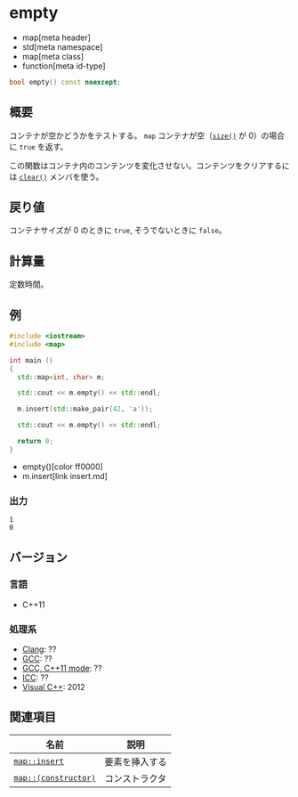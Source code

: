 # empty
* map[meta header]
* std[meta namespace]
* map[meta class]
* function[meta id-type]

```cpp
bool empty() const noexcept;
```

## 概要
コンテナが空かどうかをテストする。 
`map` コンテナが空（[`size()`](/reference/map/map/size.md) が 0）の場合に `true` を返す。 

この関数はコンテナ内のコンテンツを変化させない。コンテンツをクリアするには [`clear()`](/reference/map/map/clear.md) メンバを使う。


## 戻り値
コンテナサイズが 0 のときに `true`, そうでないときに `false`。


## 計算量
定数時間。


## 例
```cpp example
#include <iostream>
#include <map>

int main ()
{
  std::map<int, char> m;

  std::cout << m.empty() << std::endl;

  m.insert(std::make_pair(42, 'a'));

  std::cout << m.empty() << std::endl;

  return 0;
}
```
* empty()[color ff0000]
* m.insert[link insert.md]

### 出力
```
1
0
```

## バージョン
### 言語
- C++11

### 処理系
- [Clang](/implementation.md#clang): ??
- [GCC](/implementation.md#gcc): ??
- [GCC, C++11 mode](/implementation.md#gcc): ??
- [ICC](/implementation.md#icc): ??
- [Visual C++](/implementation.md#visual_cpp): 2012

## 関連項目

| 名前 | 説明|
|---------------------------------------------------------------------------------------|-----------------------|
| [`map::insert`](/reference/map/map/insert.md) | 要素を挿入する |
| [`map::(constructor)`](/reference/map/map/op_constructor.md) | コンストラクタ |



